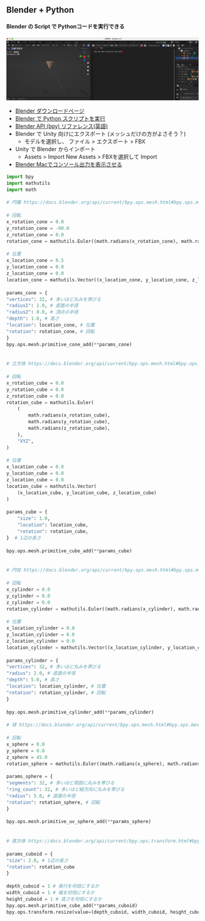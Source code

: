 ## Blender + Python
#### Blender の Script で Pythonコードを実行できる
<img src="images/image.png" width="1000px">

- [Blender ダウンロードページ](https://www.blender.org/download/)
- [Blender で Python スクリプトを実行](https://www.kkaneko.jp/db/cg/bpy.html)
- [Blender API (bpy) リファレンス(英語)](https://docs.blender.org/api/current/index.html)
- Blender で Unity 向けにエクスポート (メッシュだけの方がよさそう？)
  - モデルを選択し、 ファイル > エクスポート > FBX
- Unity で Blender からインポート
  - Assets > Import New Assets > FBXを選択して Import
- [Blender Macでコンソール出力を表示させる](https://www.patec-tech.jp/process/?p=3762)

```python
import bpy
import mathutils
import math

# 円錐 https://docs.blender.org/api/current/bpy.ops.mesh.html#bpy.ops.mesh.primitive_cone_add

# 回転
x_rotation_cone = 0.0
y_rotation_cone = -90.0
z_rotation_cone = 0.0
rotation_cone = mathutils.Euler((math.radians(x_rotation_cone), math.radians(y_rotation_cone), math.radians(z_rotation_cone)), 'XYZ')

# 位置
x_location_cone = 0.5
y_location_cone = 0.0
z_location_cone = 0.0
location_cone = mathutils.Vector((x_location_cone, y_location_cone, z_location_cone))

params_cone = {
"vertices": 32, # 多いほど丸みを帯びる
"radius1": 1.0, # 底面の半径
"radius2": 0.0, # 頂点の半径
"depth": 1.0, # 高さ
"location": location_cone, # 位置
"rotation": rotation_cone, # 回転
} 
bpy.ops.mesh.primitive_cone_add(**params_cone)


# 立方体 https://docs.blender.org/api/current/bpy.ops.mesh.html#bpy.ops.mesh.primitive_cube_add

# 回転
x_rotation_cube = 0.0
y_rotation_cube = 0.0
z_rotation_cube = 0.0
rotation_cube = mathutils.Euler(
    (
        math.radians(x_rotation_cube),
        math.radians(y_rotation_cube),
        math.radians(z_rotation_cube),
    ),
    "XYZ",
)

# 位置
x_location_cube = 0.0
y_location_cube = 0.0
z_location_cube = 0.0
location_cube = mathutils.Vector(
    (x_location_cube, y_location_cube, z_location_cube)
)

params_cube = {
    "size": 1.0,
    "location": location_cube,
    "rotation": rotation_cube,
}  # 1辺の長さ

bpy.ops.mesh.primitive_cube_add(**params_cube)


# 円柱 https://docs.blender.org/api/current/bpy.ops.mesh.html#bpy.ops.mesh.primitive_cylinder_add

# 回転
x_cylinder = 0.0
y_cylinder = 0.0
z_cylinder = 0.0
rotation_cylinder = mathutils.Euler((math.radians(x_cylinder), math.radians(y_cylinder), math.radians(z_cylinder)), 'XYZ')

# 位置
x_location_cylinder = 0.0
y_location_cylinder = 0.0
z_location_cylinder = 0.0
location_cylinder = mathutils.Vector((x_location_cylinder, y_location_cylinder, z_location_cylinder))

params_cylinder = {
"vertices": 32, # 多いほど丸みを帯びる
"radius": 2.0, # 底面の半径
"depth": 5.0, # 高さ
"location": location_cylinder, # 位置
"rotation": rotation_cylinder, # 回転
}

bpy.ops.mesh.primitive_cylinder_add(**params_cylinder)

# 球 https://docs.blender.org/api/current/bpy.ops.mesh.html#bpy.ops.mesh.primitive_uv_sphere_add

# 回転
x_sphere = 0.0
y_sphere = 0.0
z_sphere = 45.0
rotation_sphere = mathutils.Euler((math.radians(x_sphere), math.radians(y_sphere), math.radians(z_sphere)), 'XYZ')

params_sphere = {
"segments": 32, # 多いほど周囲に丸みを帯びる
"ring_count": 32, # 多いほど縦方向に丸みを帯びる
"radius": 5.0, # 底面の半径
"rotation": rotation_sphere, # 回転
}

bpy.ops.mesh.primitive_uv_sphere_add(**params_sphere)


# 直方体 https://docs.blender.org/api/current/bpy.ops.transform.html#bpy.ops.transform.resize

params_cuboid = {
"size": 2.0, # 1辺の長さ
"rotation": rotation_cube
}

depth_cuboid = 1 # 奥行を何倍にするか
width_cuboid = 1 # 幅を何倍にするか
height_cuboid = 1 # 高さを何倍にするか
bpy.ops.mesh.primitive_cube_add(**params_cuboid)
bpy.ops.transform.resize(value=(depth_cuboid, width_cuboid, height_cuboid))
```


